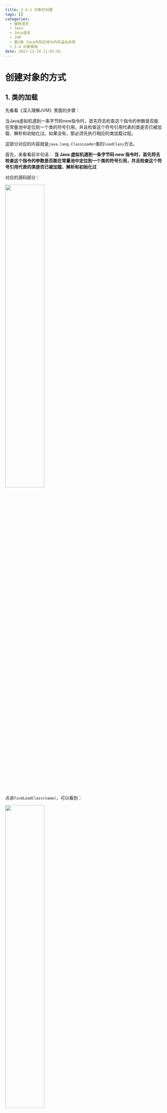 ```yaml
---
title: 2.4.1 对象的创建
tags: []
categories:
  - 编程语言
  - Java
  - Java语言
  - JVM
  - 第2章 Java内存区域与内存溢出异常
  - 2.4 对象探秘
date: 2022-12-19 11:01:02
---
```


# 创建对象的方式

## 1. 类的加载

先看看《深入理解JVM》里面的步骤：

当Java虚拟机遇到一条字节码new指令时，首先将去检查这个指令的参数是否能在常量池中定位到一个类的符号引用，并且检查这个符号引用代表的类是否已被加载、解析和初始化过。如果没有，那必须先执行相应的类加载过程。

这部分对应的内容就是`java.lang.ClassLoader`类的`loadClass`方法。

首先，来看看前半句话： 
**当 Java 虚拟机遇到一条字节码 new 指令时，首先将去检查这个指令的参数是否能在常量池中定位到一个类的符号引用，并且检查这个符号引用代表的类是否已被加载、解析和初始化过**

对应的源码部分：

<img src= https://coachhe-1305181419.cos.ap-guangzhou.myqcloud.com/Redis/20210810094227.png width="50%"> 

点进`findLoadClass(name)`，可以看到：

<img src= https://coachhe-1305181419.cos.ap-guangzhou.myqcloud.com/Redis/20210810094452.png width="50%">

在这里，`checkName`很简单，作用是检查name是否为null或者是一个有效的二进制名，然后根据`findLoadedClass0`这个native方法去执行JVM的方法。

接下来看看后半句话：

**如果没有，那必须先执行相应的类加载过程。**

对应的源码部分：

<img src= https://coachhe-1305181419.cos.ap-guangzhou.myqcloud.com/Redis/20210810114433.png width="50%">

这部分内容在[[3. 类加载的过程]]进行详细说明，我们先大概分析一下，就是首先使用双亲委派机制尝试进行类的加载，如果失败，那么需要调用findClass方法来进行类的加载，最终返回的是一个Class对象。
总结一下：类的加载主要分为三个步骤

1.  检查是否已经加载，有就直接返回，避免重复加载
2.  当前缓存中确实没有该类，那么遵循父优先加载机制，加载.class文件
3.  上面两步都失败了，调用findClass()方法加载




## 2. 分配内存

同样，看看《深入理解 JVM》
在类加载检查通过后，接下来虚拟机将为新生对象分配内存。对象所需内存的大小在类加载完成后便可完全确定，为对象分配空间的任务实际上便等同于把一块确定大小的内存块从 Java 堆中划分出来。

